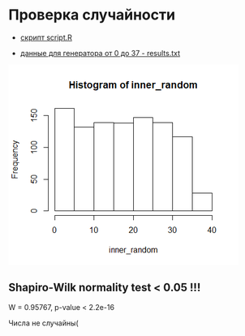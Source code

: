 # Проверка случайности

- [скрипт script.R](script.R)

- [данные для генератора от 0 до 37 - results.txt](results.txt)

![histo](histo.png)

## Shapiro-Wilk normality test < 0.05 !!!

W = 0.95767, p-value < 2.2e-16

Числа не случайны(